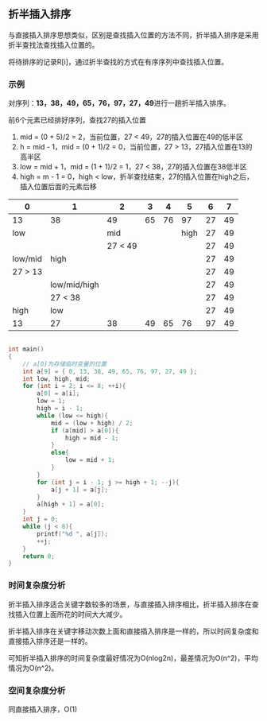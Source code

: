 ## 折半插入排序

与直接插入排序思想类似，区别是查找插入位置的方法不同，折半插入排序是采用折半查找法查找插入位置的。

将待排序的记录R[i]，通过折半查找的方式在有序序列中查找插入位置。

### 示例

对序列：**13，38，49，65，76，97，27，49**进行一趟折半插入排序。

前6个元素已经排好序列，查找27的插入位置

1. mid = (0 + 5)/2 = 2，当前位置，27 < 49，27的插入位置在49的低半区
2. h = mid - 1，mid = (0 + 1)/2 = 0，当前位置，27 > 13，27插入位置在13的高半区
3. low = mid + 1，mid = (1 + 1)/2 = 1，27 < 38，27的插入位置在38低半区
4. high = m - 1 = 0，high < low，折半查找结束，27的插入位置在high之后，插入位置后面的元素后移

<table>
    <thead>
    <th>0</th>
    <th>1</th>
    <th>2</th>
    <th>3</th>
    <th>4</th>
    <th>5</th>
	<th>6</th>
    <th>7</th>
    </thead>
    <tr>
        <td>13</td>
        <td>38</td>
        <td>49</td>
        <td>65</td>
        <td>76</td>
        <td>97</td>
 		<td>27</td>
 		<td>49</td>
    </tr>
    <tr>
        <td>low</td>
        <td></td>
        <td>mid</td>
        <td></td>
        <td></td>
        <td>high</td>
		<td>27</td>
 		<td>49</td>
    </tr>		
	<tr>
        <td></td>
        <td></td>
        <td>27 < 49</td>
        <td></td>
        <td></td>
        <td></td>
		<td>27</td>
 		<td>49</td>
    </tr>
	<tr>
        <td>low/mid</td>
        <td>high</td>
        <td></td>
        <td></td>
        <td></td>
        <td></td>
		<td>27</td>
 		<td>49</td>
    </tr>
	<tr>
        <td>27 > 13</td>
        <td></td>
        <td></td>
        <td></td>
        <td></td>
        <td></td>
		<td>27</td>
 		<td>49</td>
    </tr>
	<tr>
        <td></td>
        <td>low/mid/high</td>
        <td></td>
        <td></td>
        <td></td>
        <td></td>
		<td>27</td>
 		<td>49</td>
    </tr>
	<tr>
        <td></td>
        <td>27 < 38</td>
        <td></td>
        <td></td>
        <td></td>
        <td></td>
		<td>27</td>
 		<td>49</td>
    </tr>
	<tr>
        <td>high</td>
        <td>low</td>
        <td></td>
        <td></td>
        <td></td>
        <td></td>
		<td>27</td>
 		<td>49</td>
    </tr>
	<tr>
        <td>13</td>
        <td>27</td>
        <td>38</td>
        <td>49</td>
        <td>65</td>
        <td>76</td>
		<td>97</td>
 		<td>49</td>
    </tr>
</table>

```cpp

int main()
{
	// a[0]为存储临时变量的位置
	int a[9] = { 0, 13, 38, 49, 65, 76, 97, 27, 49 };
	int low, high, mid;
	for (int i = 2; i <= 8; ++i){
		a[0] = a[i];
		low = 1;
		high = i - 1;
		while (low <= high){
			mid = (low + high) / 2;
			if (a[mid] > a[0]){
				high = mid - 1;
			}
			else{
				low = mid + 1;
			}				
		}
		for (int j = i - 1; j >= high + 1; --j){
			a[j + 1] = a[j];
		}
		a[high + 1] = a[0];
	}
	int j = 0;
	while (j < 8){
		printf("%d ", a[j]);
		++j;
	}
	return 0;
}

```

### 时间复杂度分析

折半插入排序适合关键字数较多的场景，与直接插入排序相比，折半插入排序在查找插入位置上面所花的时间大大减少。

折半插入排序在关键字移动次数上面和直接插入排序是一样的，所以时间复杂度和直接插入排序还是一样的。

可知折半插入排序的时间复杂度最好情况为O(nlog2n)，最差情况为O(n^2)，平均情况为O(n^2)。

### 空间复杂度分析

同直接插入排序，O(1)